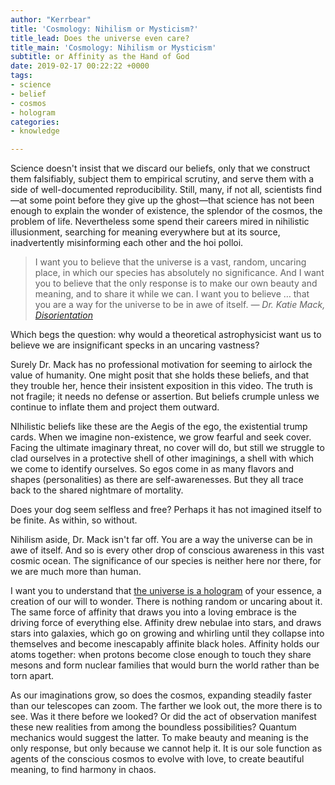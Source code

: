 ```yaml
---
author: "Kerrbear"
title: 'Cosmology: Nihilism or Mysticism?'
title_lead: Does the universe even care?
title_main: 'Cosmology: Nihilism or Mysticism'
subtitle: or Affinity as the Hand of God
date: 2019-02-17 00:22:22 +0000
tags:
- science
- belief
- cosmos
- hologram
categories:
- knowledge

---
```

Science doesn't insist that we discard our beliefs, only that we construct them falsifiably, subject them to empirical scrutiny, and serve them with a side of well-documented reproducibility. Still, many, if not all, scientists find—at some point before they give up the ghost—that science has not been enough to explain the wonder of existence, the splendor of the cosmos, the problem of life.<!--more--> Nevertheless some spend their careers mired in nihilistic illusionment, searching for meaning everywhere but at its source, inadvertently misinforming each other and the hoi polloi.

> I want you to believe that the universe is a vast, random, uncaring place, in which our species has absolutely no significance. And I want you to believe that the only response is to make our own beauty and meaning, and to share it while we can. I want you to believe … that you are a way for the universe to be in awe of itself.
> <cite>— Dr. Katie Mack, [_Disorientation_](https://aeon.co/videos/i-want-you-to-live-forward-but-see-backward-a-theoretical-astrophysicists-manifesto)</cite>

Which begs the question: why would a theoretical astrophysicist want us to believe we are insignificant specks in an uncaring vastness?

Surely Dr. Mack has no professional motivation for seeming to airlock the value of humanity. One might posit that she holds these beliefs, and that they trouble her, hence their insistent exposition in this video. The truth is not fragile; it needs no defense or assertion. But beliefs crumple unless we continue to inflate them and project them outward.

NIhilistic beliefs like these are the Aegis of the ego, the existential trump cards. When we imagine non-existence, we grow fearful and seek cover. Facing the ultimate imaginary threat, no cover will do, but still we struggle to clad ourselves in a protective shell of other imaginings, a shell with which we come to identify ourselves. So egos come in as many flavors and shapes (personalities) as there are self-awarenesses. But they all trace back to the shared nightmare of mortality.

Does your dog seem selfless and free? Perhaps it has not imagined itself to be finite. As within, so without.

Nihilism aside, Dr. Mack isn't far off. You are a way the universe can be in awe of itself. And so is every other drop of conscious awareness in this vast cosmic ocean. The significance of our species is neither here nor there, for we are much more than human.

I want you to understand that [the universe is a hologram](https://www.wikiwand.com/en/Holographic_principle) of your essence, a creation of our will to wonder. There is nothing random or uncaring about it. The same force of affinity that draws you into a loving embrace is the driving force of everything else. Affinity drew nebulae into stars, and draws stars into galaxies, which go on growing and whirling until they collapse into themselves and become inescapably affinite black holes. Affinity holds our atoms together: when protons become close enough to touch they share mesons and form nuclear families that would burn the world rather than be torn apart.

As our imaginations grow, so does the cosmos, expanding steadily faster than our telescopes can zoom. The farther we look out, the more there is to see. Was it there before we looked? Or did the act of observation manifest these new realities from among the boundless possibilities? Quantum mechanics would suggest the latter. To make beauty and meaning is the only response, but only because we cannot help it. It is our sole function as agents of the conscious cosmos to evolve with love, to create beautiful meaning, to find harmony in chaos.
